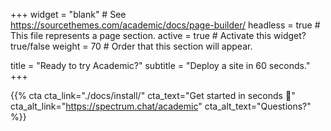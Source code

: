 +++
widget = "blank"  # See https://sourcethemes.com/academic/docs/page-builder/
headless = true  # This file represents a page section.
active = true  # Activate this widget? true/false
weight = 70  # Order that this section will appear.

title = "Ready to try Academic?"
subtitle = "Deploy a site in 60 seconds."
+++

{{% cta cta_link="./docs/install/" cta_text="Get started in seconds :rocket:" cta_alt_link="https://spectrum.chat/academic" cta_alt_text="Questions?" %}}
